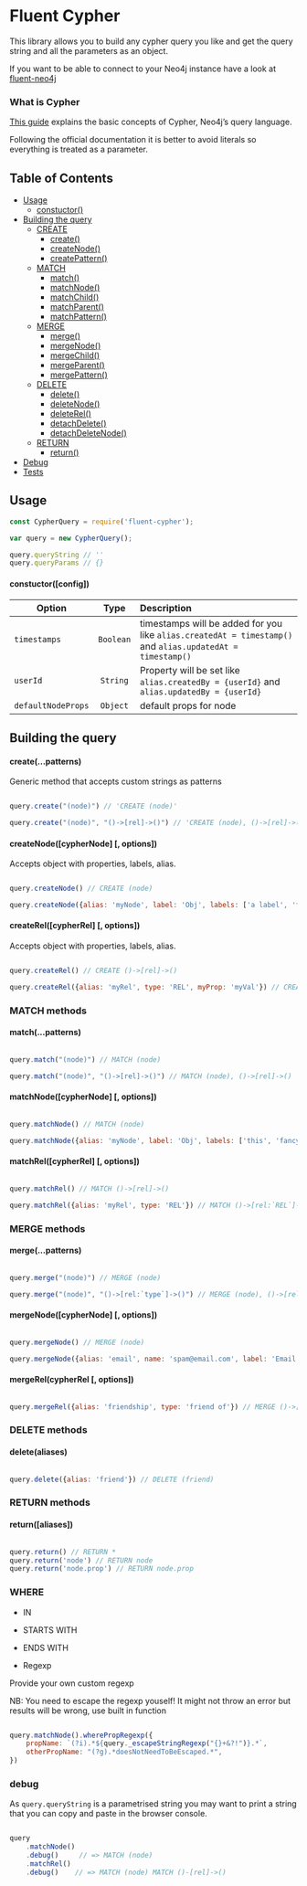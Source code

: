 # Fluent Cypher

This library allows you to build any cypher query you like and get the query string and all the parameters as an object.

If you want to be able to connect to your Neo4j instance have a look at [fluent-neo4j](https://github.com/ogroppo/fluent-neo4j)

### What is Cypher

[This guide](https://neo4j.com/developer/cypher-query-language/) explains the basic concepts of Cypher, Neo4j’s query language.

Following the official documentation it is better to avoid literals so everything is treated as a parameter.

## Table of Contents
* [Usage](#usage)
	* [constuctor()](#constuctor)
* [Building the query](#building)
	* [CREATE](#createMethods)
		* [create()](#create)
		* [createNode()](#createNode)
		* [createPattern()](#createPattern)
	* [MATCH](#matchMethods)
		* [match()](#match)
		* [matchNode()](#matchNode)
		* [matchChild()](#matchChild)
		* [matchParent()](#matchParent)
		* [matchPattern()](#matchPattern)
	* [MERGE](#mergeMethods)
		* [merge()](#merge)
		* [mergeNode()](#mergeNode)
		* [mergeChild()](#mergeChild)
		* [mergeParent()](#mergeParent)
		* [mergePattern()](#mergePattern)
	* [DELETE](#deleteMethods)
		* [delete()](#delete)
		* [deleteNode()](#deleteNode)
		* [deleteRel()](#deleteRel)
		* [detachDelete()](#detachDelete)
		* [detachDeleteNode()](#detachDeleteNode)
  * [RETURN](#returnMethods)
  	* [return()](#return)
* [Debug](#debug)
* [Tests](#tests)

## <a name="usage"></a> Usage

```js
const CypherQuery = require('fluent-cypher');

var query = new CypherQuery();

query.queryString // ''
query.queryParams // {}

```

#### <a name="constructor"></a> constuctor([config])

| Option        | Type           | Description
| ------------- |:-------------:| :-----|
| ` timestamps ` | `Boolean` | timestamps will be added for you like `alias.createdAt = timestamp()` and `alias.updatedAt = timestamp()` |
| `userId`      | `String`      |  Property will be set like `alias.createdBy = {userId}` and `alias.updatedBy = {userId}`
| `defaultNodeProps`      | `Object`      | default props for node

## <a name="building"></a> Building the query

#### <a name="create"></a> create(...patterns)

Generic method that accepts custom strings as patterns

~~~js

query.create("(node)") // 'CREATE (node)'

query.create("(node)", "()->[rel]->()") // 'CREATE (node), ()->[rel]->()'

~~~

#### <a name="createNode"></a> createNode([cypherNode] [, options])

Accepts object with properties, labels, alias.

~~~js

query.createNode() // CREATE (node)

query.createNode({alias: 'myNode', label: 'Obj', labels: ['a label', 'fancy label']}) // CREATE (myNode:`Obj`:`a label`:`fancy label`)

~~~

#### <a name="createRel"></a> createRel([cypherRel] [, options])

Accepts object with properties, labels, alias.

~~~js

query.createRel() // CREATE ()->[rel]->()

query.createRel({alias: 'myRel', type: 'REL', myProp: 'myVal'}) // CREATE ()->[myRel:`REL` {myProp:'myVal'}]->()

~~~

### <a name="matchMethods"></a> MATCH methods

#### <a name="match"></a> match(...patterns)

~~~js

query.match("(node)") // MATCH (node)

query.match("(node)", "()->[rel]->()") // MATCH (node), ()->[rel]->()

~~~

#### <a name="matchNode"></a> matchNode([cypherNode] [, options])

~~~js

query.matchNode() // MATCH (node)

query.matchNode({alias: 'myNode', label: 'Obj', labels: ['this', 'fancy label']}) // MATCH (myNode:`Obj`:`this`:`fancy label`)

~~~

#### <a name="matchRel"></a> matchRel([cypherRel] [, options])

~~~js

query.matchRel() // MATCH ()->[rel]->()

query.matchRel({alias: 'myRel', type: 'REL'}) // MATCH ()->[rel:`REL`]->()

~~~

### <a name="mergeMethods"></a> MERGE methods

#### <a name="merge"></a> merge(...patterns)

~~~js

query.merge("(node)") // MERGE (node)

query.merge("(node)", "()->[rel:`type`]->()") // MERGE (node), ()->[rel:`type`]->()

~~~

#### <a name="mergeNode"></a> mergeNode([cypherNode] [, options])

~~~js

query.mergeNode() // MERGE (node)

query.mergeNode({alias: 'email', name: 'spam@email.com', label: 'Email', labels: ['Verified', 'Blocked']}) // MERGE (email:`Email`:`Verified`:`Blocked`)

~~~

#### <a name="mergeRel"></a> mergeRel(cypherRel [, options])

~~~js

query.mergeRel({alias: 'friendship', type: 'friend of'}) // MERGE ()->[friendship:`friend of`]->()

~~~

### <a name="deleteMethods"></a> DELETE methods

#### <a name="delete"></a> delete(aliases)

~~~js

query.delete({alias: 'friend'}) // DELETE (friend)
~~~

### <a name="returnMethods"></a> RETURN methods

#### <a name="return"></a> return([aliases])

~~~js

query.return() // RETURN *
query.return('node') // RETURN node
query.return('node.prop') // RETURN node.prop
~~~

### WHERE

- IN

- STARTS WITH

- ENDS WITH

- Regexp

Provide your own custom regexp


NB: You need to escape the regexp youself! It might not throw an error but results will be wrong, use built in function

~~~js

query.matchNode().wherePropRegexp({
	propName: `(?i).*${query._escapeStringRegexp("{}+&?!")}.*`,
	otherPropName: "(?g).*doesNotNeedToBeEscaped.*",
})

~~~

### <a name="debug"></a> debug

As `query.queryString` is a parametrised string you may want to print a string that you can copy and paste in the browser console.

~~~js

query
	.matchNode()
	.debug()     // => MATCH (node)
	.matchRel()
	.debug()    // => MATCH (node) MATCH ()-[rel]->()

~~~

